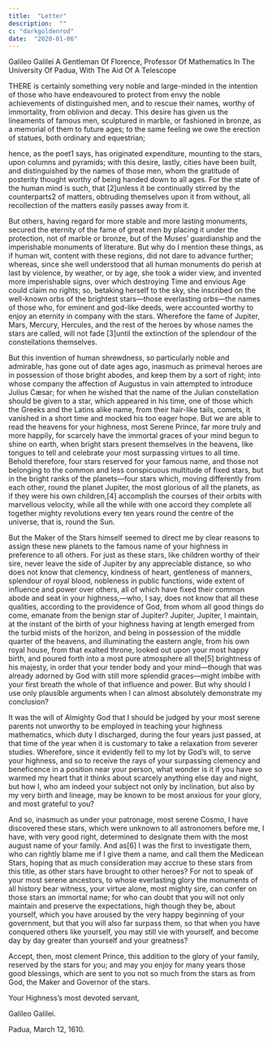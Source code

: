 ```yaml
---
title:  "Letter"
description:  ""
c: "darkgoldenrod"
date:  "2020-01-06"
---
```



Galileo Galilei A Gentleman Of Florence, Professor Of Mathematics In The University Of Padua, With The Aid Of A Telescope


THERE is certainly something very noble and large-minded in the intention of those who have endeavoured to protect from envy the noble achievements of distinguished men, and to rescue their names, worthy of immortality, from oblivion and decay. This desire has given us the lineaments of famous men, sculptured in marble, or fashioned in bronze, as a memorial of them to future ages; to the same feeling we owe the erection of statues, both ordinary and equestrian; 

hence, as the poet1 says, has originated expenditure, mounting to the stars, upon columns and pyramids; with this desire, lastly, cities have been built, and distinguished by the names of those men, whom the gratitude of posterity thought worthy of being handed down to all ages. For the state of the human mind is such, that [2]unless it be continually stirred by the counterparts2 of matters, obtruding themselves upon it from without, all recollection of the matters easily passes away from it.

But others, having regard for more stable and more lasting monuments, secured the eternity of the fame of great men by placing it under the protection, not of marble or bronze, but of the Muses’ guardianship and the imperishable monuments of literature. But why do I mention these things, as if human wit, content with these regions, did not dare to advance further; whereas, since she well understood that all human monuments do perish at last by violence, by weather, or by age, she took a wider view, and invented more imperishable signs, over which destroying Time and envious Age could claim no rights; so, betaking herself to the sky, she inscribed on the well-known orbs of the brightest stars—those everlasting orbs—the names of those who, for eminent and god-like deeds, were accounted worthy to enjoy an eternity in company with the stars. Wherefore the fame of Jupiter, Mars, Mercury, Hercules, and the rest of the heroes by whose names the stars are called, will not fade [3]until the extinction of the splendour of the constellations themselves.

But this invention of human shrewdness, so particularly noble and admirable, has gone out of date ages ago, inasmuch as primeval heroes are in possession of those bright abodes, and keep them by a sort of right; into whose company the affection of Augustus in vain attempted to introduce Julius Cæsar; for when he wished that the name of the Julian constellation should be given to a star, which appeared in his time, one of those which the Greeks and the Latins alike name, from their hair-like tails, comets, it vanished in a short time and mocked his too eager hope. But we are able to read the heavens for your highness, most Serene Prince, far more truly and more happily, for scarcely have the immortal graces of your mind begun to shine on earth, when bright stars present themselves in the heavens, like tongues to tell and celebrate your most surpassing virtues to all time. Behold therefore, four stars reserved for your famous name, and those not belonging to the common and less conspicuous multitude of fixed stars, but in the bright ranks of the planets—four stars which, moving differently from each other, round the planet Jupiter, the most glorious of all the planets, as if they were his own children,[4] accomplish the courses of their orbits with marvellous velocity, while all the while with one accord they complete all together mighty revolutions every ten years round the centre of the universe, that is, round the Sun.

But the Maker of the Stars himself seemed to direct me by clear reasons to assign these new planets to the famous name of your highness in preference to all others. For just as these stars, like children worthy of their sire, never leave the side of Jupiter by any appreciable distance, so who does not know that clemency, kindness of heart, gentleness of manners, splendour of royal blood, nobleness in public functions, wide extent of influence and power over others, all of which have fixed their common abode and seat in your highness,—who, I say, does not know that all these qualities, according to the providence of God, from whom all good things do come, emanate from the benign star of Jupiter? Jupiter, Jupiter, I maintain, at the instant of the birth of your highness having at length emerged from the turbid mists of the horizon, and being in possession of the middle quarter of the heavens, and illuminating the eastern angle, from his own royal house, from that exalted throne, looked out upon your most happy birth, and poured forth into a most pure atmosphere all the[5] brightness of his majesty, in order that your tender body and your mind—though that was already adorned by God with still more splendid graces—might imbibe with your first breath the whole of that influence and power. But why should I use only plausible arguments when I can almost absolutely demonstrate my conclusion? 

It was the will of Almighty God that I should be judged by your most serene parents not unworthy to be employed in teaching your highness mathematics, which duty I discharged, during the four years just passed, at that time of the year when it is customary to take a relaxation from severer studies. Wherefore, since it evidently fell to my lot by God’s will, to serve your highness, and so to receive the rays of your surpassing clemency and beneficence in a position near your person, what wonder is it if you have so warmed my heart that it thinks about scarcely anything else day and night, but how I, who am indeed your subject not only by inclination, but also by my very birth and lineage, may be known to be most anxious for your glory, and most grateful to you? 


And so, inasmuch as under your patronage, most serene Cosmo, I have discovered these stars, which were unknown to all astronomers before me, I have, with very good right, determined to designate them with the most august name of your family. And as[6] I was the first to investigate them, who can rightly blame me if I give them a name, and call them the Medicean Stars, hoping that as much consideration may accrue to these stars from this title, as other stars have brought to other heroes? For not to speak of your most serene ancestors, to whose everlasting glory the monuments of all history bear witness, your virtue alone, most mighty sire, can confer on those stars an immortal name; for who can doubt that you will not only maintain and preserve the expectations, high though they be, about yourself, which you have aroused by the very happy beginning of your government, but that you will also far surpass them, so that when you have conquered others like yourself, you may still vie with yourself, and become day by day greater than yourself and your greatness?

Accept, then, most clement Prince, this addition to the glory of your family, reserved by the stars for you; and may you enjoy for many years those good blessings, which are sent to you not so much from the stars as from God, the Maker and Governor of the stars.

Your Highness’s most devoted servant,

Galileo Galilei.

Padua, March 12, 1610.
